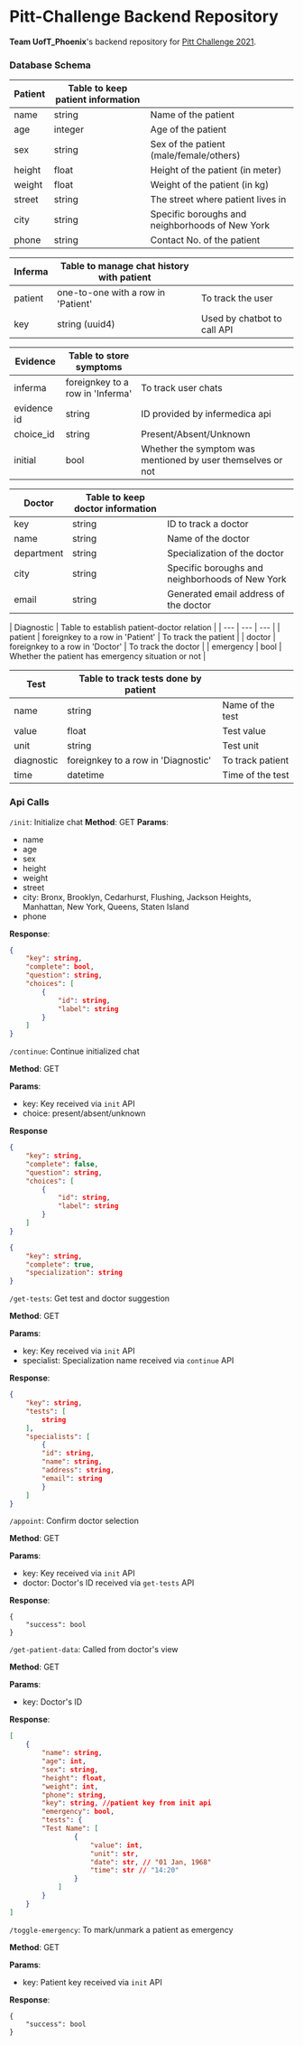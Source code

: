 # Pitt-Challenge Backend Repository

**Team UofT_Phoenix**'s backend repository for [Pitt Challenge 2021](https://pittchallenge.com/).

### Database Schema

| Patient | Table to keep patient information ||
| --- | --- | --- |
| name | string | Name of the patient |
| age | integer | Age of the patient |
| sex | string | Sex of the patient (male/female/others) |
| height | float | Height of the patient (in meter) |
| weight | float | Weight of the patient (in kg) |
| street | string | The street where patient lives in |
| city | string | Specific boroughs and neighborhoods of New York |
| phone | string | Contact No. of the patient |




| Inferma | Table to manage chat history with patient ||
| --- | --- | --- |
| patient | one-to-one with a row in 'Patient' | To track the user |
| key | string (uuid4) | Used by chatbot to call API |




| Evidence | Table to store symptoms ||
| --- | --- | --- |
| inferma | foreignkey to a row in 'Inferma' | To track user chats |
| evidence id | string | ID provided by infermedica api |
| choice_id | string | Present/Absent/Unknown |
| initial | bool | Whether the symptom was mentioned by user themselves or not |




| Doctor | Table to keep doctor information ||
| --- | --- | --- |
| key | string | ID to track a doctor |
| name | string | Name of the doctor |
| department | string | Specialization of the doctor |
| city | string | Specific boroughs and neighborhoods of New York |
| email | string | Generated email address of the doctor |




| Diagnostic | Table to establish patient-doctor relation |
| --- | --- | --- |
| patient | foreignkey to a row in 'Patient' | To track the patient |
| doctor | foreignkey to a row in 'Doctor' | To track the doctor |
| emergency | bool | Whether the patient has emergency situation or not |




| Test | Table to track tests done by patient ||
| --- | --- | --- |
| name | string | Name of the test |
| value | float | Test value |
| unit | string | Test unit |
| diagnostic | foreignkey to a row in 'Diagnostic' | To track patient |
| time | datetime | Time of the test |



### Api Calls

`/init`: Initialize chat
**Method**: GET
**Params**:

* name
* age
* sex
* height
* weight
* street
* city: Bronx, Brooklyn, Cedarhurst, Flushing, Jackson Heights, Manhattan, New York, Queens, Staten Island
* phone

**Response**:

```json
{
    "key": string,
    "complete": bool,
    "question": string,
    "choices": [
        {
            "id": string,
            "label": string
        }
    ]
}
```



`/continue`: Continue initialized chat

**Method**: GET

**Params**:

* key: Key received via `init` API
* choice: present/absent/unknown

**Response**

```json
{
    "key": string,
    "complete": false,
    "question": string,
    "choices": [
        {
            "id": string,
            "label": string
        }
    ]
}
```



```json
{
    "key": string,
    "complete": true,
    "specialization": string
}
```



`/get-tests`: Get test and doctor suggestion

**Method**: GET

**Params**:

* key: Key received via `init` API
* specialist: Specialization name received via `continue` API

**Response**:

```json
{
    "key": string,
    "tests": [
   		string
    ],
    "specialists": [
        {
        "id": string,
        "name": string,
        "address": string,
        "email": string
        }
    ]
}
```



`/appoint`: Confirm doctor selection

**Method**: GET

**Params**:

* key: Key received via `init` API
* doctor: Doctor's ID received via `get-tests` API

**Response**:

```
{
	"success": bool
}
```



`/get-patient-data`: Called from doctor's view

**Method**: GET

**Params**: 

* key: Doctor's ID

**Response**:

```json
[
    {
        "name": string,
        "age": int,
        "sex": string,
        "height": float,
        "weight": int,
        "phone": string,
        "key": string, //patient key from init api
        "emergency": bool,
        "tests": {
        "Test Name": [
                {
                    "value": int,
                    "unit": str,
                    "date": str, // "01 Jan, 1968"
                    "time": str // "14:20"
                }
            ]
        }
	}
]
```



`/toggle-emergency`: To mark/unmark a patient as emergency

**Method**: GET

**Params**:

* key: Patient key received via `init` API

**Response**:

```
{
	"success": bool
}
```


